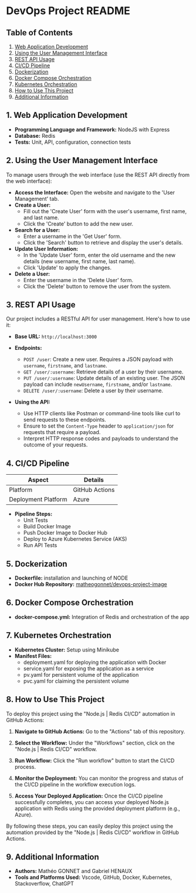 # DevOps Project README

## Table of Contents
1. [Web Application Development](#1-web-application-development)
2. [Using the User Management Interface](#2-using-the-user-management-interface)
3. [REST API Usage](#3-rest-api-usage)
4. [CI/CD Pipeline](#2-cicd-pipeline)
5. [Dockerization](#3-dockerization)
6. [Docker Compose Orchestration](#4-docker-compose-orchestration)
7. [Kubernetes Orchestration](#5-kubernetes-orchestration)
8. [How to Use This Project](#how-to-use-this-project)
9. [Additional Information](#additional-information)

## 1. Web Application Development
- **Programming Language and Framework:** NodeJS with Express
- **Database:** Redis
- **Tests:** Unit, API, configuration, connection tests


## 2. Using the User Management Interface
To manage users through the web interface (use the REST API directly from the web interface):

- **Access the Interface:** Open the website and navigate to the 'User Management' tab.
- **Create a User:** 
  - Fill out the 'Create User' form with the user's username, first name, and last name.
  - Click the 'Create' button to add the new user.
- **Search for a User:** 
  - Enter a username in the 'Get User' form.
  - Click the 'Search' button to retrieve and display the user's details.
- **Update User Information:** 
  - In the 'Update User' form, enter the old username and the new details (new username, first name, last name).
  - Click 'Update' to apply the changes.
- **Delete a User:** 
  - Enter the username in the 'Delete User' form.
  - Click the 'Delete' button to remove the user from the system.

## 3. REST API Usage
Our project includes a RESTful API for user management. Here's how to use it:

- **Base URL:** `http://localhost:3000`
- **Endpoints:**
  - `POST /user`: Create a new user. Requires a JSON payload with `username`, `firstname`, and `lastname`.
  - `GET /user/:username`: Retrieve details of a user by their username.
  - `PUT /user/:username`: Update details of an existing user. The JSON payload can include `newUsername`, `firstname`, and/or `lastname`.
  - `DELETE /user/:username`: Delete a user by their username.

- **Using the API:**
  - Use HTTP clients like Postman or command-line tools like curl to send requests to these endpoints.
  - Ensure to set the `Content-Type` header to `application/json` for requests that require a payload.
  - Interpret HTTP response codes and payloads to understand the outcome of your requests.


## 4. CI/CD Pipeline

| Aspect                   | Details                                 |
|--------------------------|-----------------------------------------|
| Platform                 | GitHub Actions                          |
| Deployment Platform      | Azure                                   |

- **Pipeline Steps:** 
  - Unit Tests
  - Build Docker Image
  - Push Docker Image to Docker Hub
  - Deploy to Azure Kubernetes Service (AKS)
  - Run API Tests

## 5. Dockerization
- **Dockerfile:** installation and launching of NODE
- **Docker Hub Repository:** [matheogonnet/devops-project-image](https://hub.docker.com/r/matheogonnet/devops-project-image)

## 6. Docker Compose Orchestration
- **docker-compose.yml:** Integration of Redis and orchestration of the app

## 7. Kubernetes Orchestration
- **Kubernetes Cluster:** Setup using Minikube
- **Manifest Files:** 
  - deployment.yaml for deploying the application with Docker
  - service.yaml for exposing the application as a service
  - pv.yaml for persistent volume of the application
  - pvc.yaml for claiming the persistent volume

## 8. How to Use This Project

To deploy this project using the "Node.js | Redis CI/CD" automation in GitHub Actions:

1. **Navigate to GitHub Actions:** Go to the "Actions" tab of this repository.

2. **Select the Workflow:** Under the "Workflows" section, click on the "Node.js | Redis CI/CD" workflow.

3. **Run Workflow:** Click the "Run workflow" button to start the CI/CD process. 

4. **Monitor the Deployment:** You can monitor the progress and status of the CI/CD pipeline in the workflow execution logs.

5. **Access Your Deployed Application:** Once the CI/CD pipeline successfully completes, you can access your deployed Node.js application with Redis using the provided deployment platform (e.g., Azure).

By following these steps, you can easily deploy this project using the automation provided by the "Node.js | Redis CI/CD" workflow in GitHub Actions.

## 9. Additional Information
- **Authors:** Mathéo GONNET and Gabriel HENAUX
- **Tools and Platforms Used:** Vscode, GitHub, Docker, Kubernetes, Stackoverflow, ChatGPT
